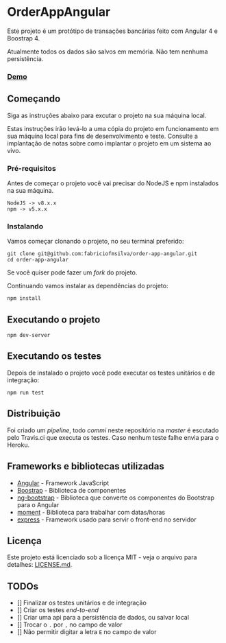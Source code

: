 # OrderAppAngular

Este projeto é um protótipo de transações bancárias feito com Angular 4 e Boostrap 4.

Atualmente todos os dados são salvos em memória. Não tem nenhuma persistência.

### [Demo](https://order-app-angular.herokuapp.com/)


## Começando

Siga as instruções abaixo para excutar o projeto na sua máquina local.

Estas instruções irão levá-lo a uma cópia do projeto em funcionamento em sua máquina local para fins de desenvolvimento e teste. Consulte a implantação de notas sobre como implantar o projeto em um sistema ao vivo.


### Pré-requisitos

Antes de começar o projeto você vai precisar do NodeJS e npm instalados na sua máquina.

```
NodeJS -> v8.x.x
npm -> v5.x.x
```

### Instalando

Vamos começar clonando o projeto, no seu terminal preferido:

```
git clone git@github.com:fabriciofmsilva/order-app-angular.git
cd order-app-angular
```

  Se você quiser pode fazer um *fork* do projeto.

Continuando vamos instalar as dependências do projeto:

```
npm install
```


## Executando o projeto

```
npm dev-server
```


## Executando os testes

Depois de instalado o projeto você pode executar os testes unitários e de integração:

```
npm run test
```


## Distribuição

Foi criado um *pipeline*, todo *commi* neste repositório na *master* é escutado pelo Travis.ci que executa os testes. Caso nenhum teste falhe envia para o Heroku.


## Frameworks e bibliotecas utilizadas

* [Angular](https://angular.io/) - Framework JavaScript
* [Boostrap](https://getbootstrap.com/) - Biblioteca de componentes
* [ng-bootstrap](https://ng-bootstrap.github.io/) - Biblioteca que converte os componentes do Bootstrap para o Angular
* [moment](https://momentjs.com/) - Biblioteca para trabalhar com datas/horas
* [express](http://expressjs.com/) - Framework usado para servir o front-end no servidor


## Licença

Este projeto está licenciado sob a licença MIT - veja o arquivo para detalhes: [LICENSE.md](LICENSE.md).


## TODOs

- [] Finalizar os testes unitários e de integração
- [] Criar os testes *end-to-end*
- [] Criar uma api para a persistência de dados, ou salvar local
- [] Trocar o `.` por `,` no campo de valor
- [] Não permitir digitar a letra `E` no campo de valor
